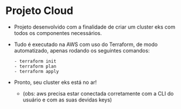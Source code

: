 # Projeto Cloud 

  - Projeto desenvolvido com a finalidade de criar um cluster eks com todos os componentes necessários.

  - Tudo é executado na AWS com uso do Terraform, de modo automatizado, apenas rodando os seguintes comandos:

        - terraform init 
        - terraform plan 
        - terraform apply

  - Pronto, seu cluster eks está no ar!

       - (obs: aws precisa estar conectada corretamente com a CLI do usuário e com as suas devidas keys)
